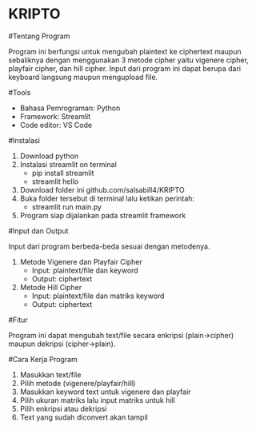 # KRIPTO

#Tentang Program

Program ini berfungsi untuk mengubah plaintext ke ciphertext maupun sebaliknya dengan menggunakan 3 metode cipher yaitu vigenere cipher, playfair cipher, dan hill cipher. Input dari program ini dapat berupa dari keyboard langsung maupun mengupload file.


#Tools
 - Bahasa Pemrograman: Python
 - Framework: Streamlit
 - Code editor: VS Code


#Instalasi
1) Download python
2) Instalasi streamlit on terminal
   - pip install streamlit
   - streamlit hello
3) Download folder ini github.com/salsabill4/KRIPTO
5) Buka folder tersebut di terminal lalu ketikan perintah:
   - streamlit run main.py
6) Program siap dijalankan pada streamlit framework


#Input dan Output

Input dari program berbeda-beda sesuai dengan metodenya.
1) Metode Vigenere dan Playfair Cipher
   - Input: plaintext/file dan keyword
   - Output: ciphertext
2) Metode Hill Cipher
   - Input: plaintext/file dan matriks keyword
   - Output: ciphertext


#Fitur

Program ini dapat mengubah text/file secara enkripsi (plain->cipher) maupun dekripsi (cipher->plain).


#Cara Kerja Program
1) Masukkan text/file
2) Pilih metode (vigenere/playfair/hill)
3) Masukkan keyword text untuk vigenere dan playfair
4) Pilih ukuran matriks lalu input matriks untuk hill
5) Pilih enkripsi atau dekripsi
6) Text yang sudah diconvert akan tampil
